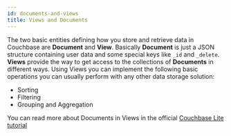```yaml
---
id: documents-and-views
title: Views and Documents
---
```

The two basic entities defining how you store and retrieve data in Couchbase are **Document** and **View**. Basically **Document** is just a JSON structure containing user data and some special keys like `_id` and `_delete`. **Views** provide the way to get access to the collections of **Documents** in different ways. Using Views you can implement the following basic operations you can usually perform with any other data storage solution:

- Sorting
- Filtering
- Grouping and Aggregation

You can read more about Documents in Views in the official [Couchbase Lite tutorial](https://docs.couchbase.com/couchbase-lite/2.1/java.html)
